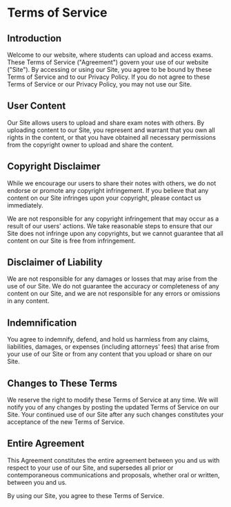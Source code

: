# Terms of Service

## Introduction
Welcome to our website, where students can upload and access exams. These Terms of Service ("Agreement") govern your use of our website ("Site"). By accessing or using our Site, you agree to be bound by these Terms of Service and to our Privacy Policy. If you do not agree to these Terms of Service or our Privacy Policy, you may not use our Site.

## User Content
Our Site allows users to upload and share exam notes with others. By uploading content to our Site, you represent and warrant that you own all rights in the content, or that you have obtained all necessary permissions from the copyright owner to upload and share the content.

## Copyright Disclaimer
While we encourage our users to share their notes with others, we do not endorse or promote any copyright infringement. If you believe that any content on our Site infringes upon your copyright, please contact us immediately.

We are not responsible for any copyright infringement that may occur as a result of our users' actions. We take reasonable steps to ensure that our Site does not infringe upon any copyrights, but we cannot guarantee that all content on our Site is free from infringement.

## Disclaimer of Liability
We are not responsible for any damages or losses that may arise from the use of our Site. We do not guarantee the accuracy or completeness of any content on our Site, and we are not responsible for any errors or omissions in any content.

## Indemnification
You agree to indemnify, defend, and hold us harmless from any claims, liabilities, damages, or expenses (including attorneys' fees) that arise from your use of our Site or from any content that you upload or share on our Site.

## Changes to These Terms
We reserve the right to modify these Terms of Service at any time. We will notify you of any changes by posting the updated Terms of Service on our Site. Your continued use of our Site after any such changes constitutes your acceptance of the new Terms of Service.

## Entire Agreement
This Agreement constitutes the entire agreement between you and us with respect to your use of our Site, and supersedes all prior or contemporaneous communications and proposals, whether oral or written, between you and us.

By using our Site, you agree to these Terms of Service.
